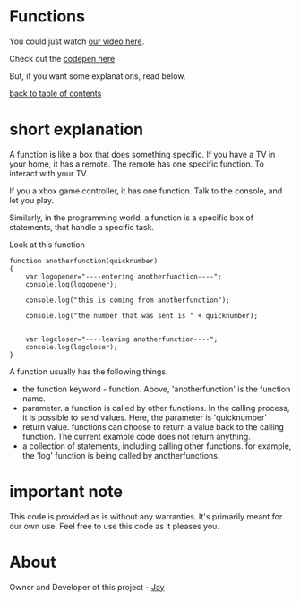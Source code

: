 # Functions

You could just watch [our video here]().

Check out the [codepen here](https://codepen.io/jay-pancodu/pen/VwaYjmw)

But, if you want some explanations, read below.

[back to table of contents](../readme.md)

# short explanation

A function is like a box that does something specific. If you have a TV in your home, it has a remote. The remote has one specific function. To interact with your TV.

If you a xbox game controller, it has one function. Talk to the console, and let you play.

Similarly, in the programming world, a function is a specific box of statements, that handle a specific task. 

Look at this function 

    function anotherfunction(quicknumber)
    {
        var logopener="----entering anotherfunction----";
        console.log(logopener);
    
        console.log("this is coming from anotherfunction");
    
        console.log("the number that was sent is " + quicknumber);  
    

        var logcloser="----leaving anotherfunction----";
        console.log(logcloser);
    }

A function usually has the following things.

* the function keyword - function. Above, 'anotherfunction' is the function name.
* parameter. a function is called by other functions. In the calling process, it is possible to send values. Here, the parameter is 'quicknumber'
* return value. functions can choose to return a value back to the calling function. The current example code does not return anything.
* a collection of statements, including calling other functions. for example, the 'log' function is being called by anotherfunctions.

# important note 

This code is provided as is without any warranties. It's primarily meant for our own use. Feel free to use this code as it pleases you.

# About

Owner and Developer of this project - [Jay](http://thechalakas.com)